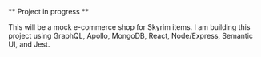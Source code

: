 ** Project in progress **

This will be a mock e-commerce shop for Skyrim items.
I am building this project using GraphQL, Apollo, MongoDB, React, Node/Express, Semantic UI, and Jest.